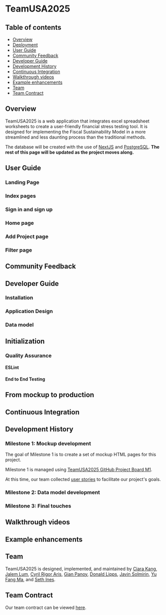 # TeamUSA2025

## Table of contents

* [Overview](#overview)
* [Deployment](#deployment)
* [User Guide](#user-guide)
* [Community Feedback](#community-feedback)
* [Developer Guide](#developer-guide)
* [Development History](#development-history)
* [Continuous Integration](#continuous-integration)
* [Walkthrough videos](#walkthrough-videos)
* [Example enhancements](#example-enhancements)
* [Team](#team)
* [Team Contract](#team-contract)

## Overview

TeamUSA2025 is a web application that integrates excel spreadsheet worksheets to create a user-friendly financial stress testing tool. It is designed for implementing the Fiscal Sustainability Model in a more streamlined and less daunting process than the traditional methods.

The database will be created with the use of [NextJS](https://nextjs.org/) and [PostgreSQL](https://www.postgresql.org/). **The rest of this page will be updated as the project moves along.**

## User Guide


### Landing Page


### Index pages


### Sign in and sign up


### Home page


### Add Project page


### Filter page


## Community Feedback


## Developer Guide


### Installation


### Application Design


### Data model


## Initialization


### Quality Assurance

#### ESLint


#### End to End Testing


## From mockup to production


## Continuous Integration


## Development History


### Milestone 1: Mockup development

The goal of Milestone 1 is to create a set of mockup HTML pages for this project.

Milestone 1 is managed using [TeamUSA2025 GitHub Project Board M1](https://github.com/orgs/teamusa2025/projects/1).

At this time, our team collected [user stories](https://github.com/teamusa2025/teamusa2025-project/discussions/7) to facilitate our project's goals.


### Milestone 2: Data model development


### Milestone 3: Final touches


## Walkthrough videos


## Example enhancements


## Team

TeamUSA2025 is designed, implemented, and maintained by [Ciara Kang](https://github.com/kngcr), [Jalem Lum](https://github.com/jalenlum), [Cyril Rigor Aris](https://github.com/cyrilra), [Gian Panoy](https://github.com/gianpanoy), [Donald Lipps](https://github.com/lippsd), [Javin Solmirin](https://github.com/JavinSol), [Yu Fang Ma](https://github.com/yu-fang-ma), and [Seth Ines](https://github.com/sethines).

## Team Contract

Our team contract can be viewed [here](https://docs.google.com/document/d/1KknM4q7407r0Rnnhx9ZoOViNYUF3UhPKtRtRfh242Ok/edit?usp=sharing).
